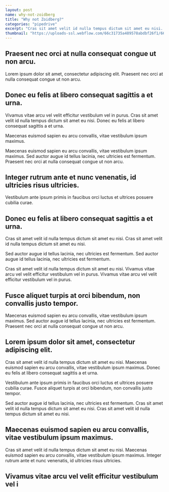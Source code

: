 ```yaml
---
layout: post
name: why-not-zoidberg
title: "Why not Zoidberg?"
categories: "pipedrive"
excerpt: "Cras sit amet velit id nulla tempus dictum sit amet eu nisi. Maecenas euismod sapien eu arcu convallis, vitae vestibulum ipsum maximus. Praesent nec orci at nulla consequat congue ut non arcu. Lorem ipsum dolor sit amet, consectetur adipiscing elit. Praesent nec orci at nulla consequat congu."
thumbnail: "https://uploads-ssl.webflow.com/66c31735a489578abdbf26f1/66c31798be4b2f0a05bc84c7_image16.jpeg"
---
```


<section>
    <h1>Praesent nec orci at nulla consequat congue ut non arcu.</h1>
    <p>Lorem ipsum dolor sit amet, consectetur adipiscing elit. Praesent nec orci at nulla consequat congue ut non arcu.</p>
    <h2>Donec eu felis at libero consequat sagittis a et urna.</h2>
    <p>Vivamus vitae arcu vel velit efficitur vestibulum vel in purus. Cras sit amet velit id nulla tempus dictum sit amet eu nisi. Donec eu felis at libero consequat sagittis a et urna.</p>
    <p>Maecenas euismod sapien eu arcu convallis, vitae vestibulum ipsum maximus.</p>
    <p>Maecenas euismod sapien eu arcu convallis, vitae vestibulum ipsum maximus. Sed auctor augue id tellus lacinia, nec ultricies est fermentum. Praesent nec orci at nulla consequat congue ut non arcu.</p>
    <h1>Integer rutrum ante et nunc venenatis, id ultricies risus ultricies.</h1>
    <p>Vestibulum ante ipsum primis in faucibus orci luctus et ultrices posuere cubilia curae.</p>
    <h2>Donec eu felis at libero consequat sagittis a et urna.</h2>
    <p>Cras sit amet velit id nulla tempus dictum sit amet eu nisi. Cras sit amet velit id nulla tempus dictum sit amet eu nisi.</p>
    <p>Sed auctor augue id tellus lacinia, nec ultricies est fermentum. Sed auctor augue id tellus lacinia, nec ultricies est fermentum.</p>
    <p>Cras sit amet velit id nulla tempus dictum sit amet eu nisi. Vivamus vitae arcu vel velit efficitur vestibulum vel in purus. Vivamus vitae arcu vel velit efficitur vestibulum vel in purus.</p>
    <h1>Fusce aliquet turpis at orci bibendum, non convallis justo tempor.</h1>
    <p>Maecenas euismod sapien eu arcu convallis, vitae vestibulum ipsum maximus. Sed auctor augue id tellus lacinia, nec ultricies est fermentum. Praesent nec orci at nulla consequat congue ut non arcu.</p>
    <h2>Lorem ipsum dolor sit amet, consectetur adipiscing elit.</h2>
    <p>Cras sit amet velit id nulla tempus dictum sit amet eu nisi. Maecenas euismod sapien eu arcu convallis, vitae vestibulum ipsum maximus. Donec eu felis at libero consequat sagittis a et urna.</p>
    <p>Vestibulum ante ipsum primis in faucibus orci luctus et ultrices posuere cubilia curae. Fusce aliquet turpis at orci bibendum, non convallis justo tempor.</p>
    <p>Sed auctor augue id tellus lacinia, nec ultricies est fermentum. Cras sit amet velit id nulla tempus dictum sit amet eu nisi. Cras sit amet velit id nulla tempus dictum sit amet eu nisi.</p>
    <h1>Maecenas euismod sapien eu arcu convallis, vitae vestibulum ipsum maximus.</h1>
    <p>Cras sit amet velit id nulla tempus dictum sit amet eu nisi. Maecenas euismod sapien eu arcu convallis, vitae vestibulum ipsum maximus. Integer rutrum ante et nunc venenatis, id ultricies risus ultricies.</p>
    <h2>Vivamus vitae arcu vel velit efficitur vestibulum vel i</h2>
</section>

